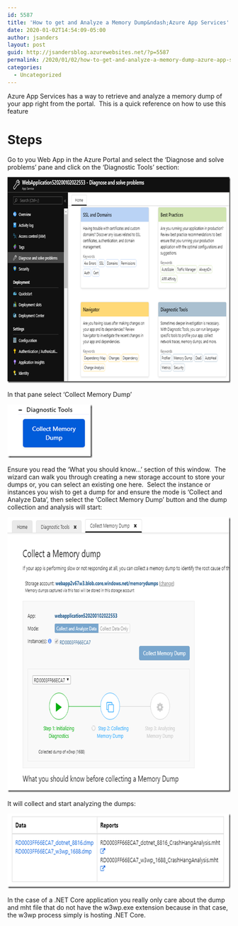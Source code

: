 ```yaml
---
id: 5587
title: 'How to get and Analyze a Memory Dump&ndash;Azure App Services'
date: 2020-01-02T14:54:09-05:00
author: jsanders
layout: post
guid: http://jsandersblog.azurewebsites.net/?p=5587
permalink: /2020/01/02/how-to-get-and-analyze-a-memory-dump-azure-app-services/
categories:
  - Uncategorized
---
```

 

Azure App Services has a way to retrieve and analyze a memory dump of your app right from the portal.&nbsp; This is a quick reference on how to use this feature

# Steps

Go to you Web App in the Azure Portal and select the ‘Diagnose and solve problems’ pane and click on the ‘Diagnostic Tools’ section:

[<img loading="lazy" width="750" height="464" title="image" style="display: inline; background-image: none;" alt="image" src="/assets/images/2020/01/image_thumb.png" border="0" />](/assets/images/2020/01/image.png)

In that pane select ‘Collect Memory Dump’

[<img loading="lazy" width="192" height="121" title="image" style="margin: 0px; display: inline; background-image: none;" alt="image" src="/assets/images/2020/01/image_thumb-1.png" border="0" />](/assets/images/2020/01/image-1.png)

Ensure you read the ‘What you should know…’ section of this window.&nbsp; The wizard can walk you through creating a new storage account to store your dumps or, you can select an existing one here.&nbsp; Select the instance or instances you wish to get a dump for and ensure the mode is ‘Collect and Analyze Data’, then select the ‘Collect Memory Dump’ button and the dump collection and analysis will start:

[<img loading="lazy" width="694" height="620" title="image" style="display: inline; background-image: none;" alt="image" src="/assets/images/2020/01/image_thumb-2.png" border="0" />](/assets/images/2020/01/image-2.png)

It will collect and start analyzing the dumps:

[<img loading="lazy" width="642" height="169" title="image" style="display: inline; background-image: none;" alt="image" src="/assets/images/2020/01/image_thumb-3.png" border="0" />](/assets/images/2020/01/image-3.png)

In the case of a .NET Core application you really only care about the dump and mht file that do not have the w3wp.exe extension because in that case, the w3wp process simply is hosting .NET Core.